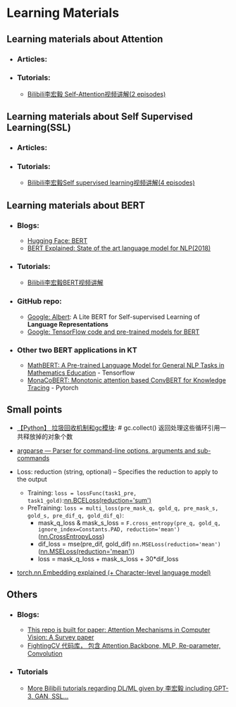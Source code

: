 # Learning Materials
## Learning materials about Attention
- ### Articles:

- ### Tutorials:
    - [Bilibili李宏毅 Self-Attention视频讲解(2 episodes)](https://www.bilibili.com/video/BV1J94y1f7u5?p=26)

## Learning materials about Self Supervised Learning(SSL)
- ### Articles:

- ### Tutorials:
    - [Bilibili李宏毅Self supervised learning视频讲解(4 episodes)](https://www.bilibili.com/video/BV1J94y1f7u5?p=46)

## Learning materials about BERT
- ### Blogs:
    - [Hugging Face: BERT](https://huggingface.co/blog/bert-101)
    - [BERT Explained: State of the art language model for NLP(2018)](https://towardsdatascience.com/bert-explained-state-of-the-art-language-model-for-nlp-f8b21a9b6270)
- ### Tutorials:
    - [Bilibili李宏毅BERT视频讲解](https://www.bilibili.com/video/BV1J94y1f7u5/?p=50)
    
- ### GitHub repo:
    - [Google: Albert](https://github.com/google-research/albert): A Lite BERT for Self-supervised Learning of **Language Representations**
    - [Google: TensorFlow code and pre-trained models for BERT](https://github.com/google-research/bert)
    
- ### Other two BERT applications in KT
    - [MathBERT: A Pre-trained Language Model for General NLP Tasks in Mathematics Education](https://paperswithcode.com/paper/mathbert-a-pre-trained-language-model-for) - Tensorflow
    - [MonaCoBERT: Monotonic attention based ConvBERT for Knowledge Tracing](https://paperswithcode.com/paper/monacobert-monotonic-attention-based-convbert) - Pytorch

## Small points
- [【Python】 垃圾回收机制和gc模块](https://www.cnblogs.com/franknihao/p/7326849.html): # gc.collect() 返回处理这些循环引用一共释放掉的对象个数
- [argparse — Parser for command-line options, arguments and sub-commands](https://docs.python.org/3/library/argparse.html)

- Loss: reduction (string, optional) – Specifies the reduction to apply to the output
    - Training: ```loss = lossFunc(task1_pre, task1_gold)```:[nn.BCELoss(reduction='sum')](https://pytorch.org/docs/stable/generated/torch.nn.BCELoss.html)
    - PreTraining: ```loss = multi_loss(pre_mask_q, gold_q, pre_mask_s, gold_s, pre_dif_q, gold_dif_q)```: 
        - mask_q_loss & mask_s_loss = ```F.cross_entropy(pre_q, gold_q, ignore_index=Constants.PAD, reduction='mean')``` ([nn.CrossEntropyLoss](https://pytorch.org/docs/stable/generated/torch.nn.CrossEntropyLoss.html))
        - dif_loss = mse(pre_dif, gold_dif) ```nn.MSELoss(reduction='mean')```([nn.MSELoss(reduction='mean')](https://pytorch.org/docs/stable/generated/torch.nn.MSELoss.html))
        - loss = mask_q_loss + mask_s_loss + 30*dif_loss
- [torch.nn.Embedding explained (+ Character-level language model)](https://www.youtube.com/watch?v=euwN5DHfLEo&ab_channel=mildlyoverfitted)

## Others
- ### Blogs:
    - [This repo is built for paper: Attention Mechanisms in Computer Vision: A Survey paper](https://github.com/MenghaoGuo/Awesome-Vision-Attentions)
    - [FightingCV 代码库， 包含 Attention,Backbone, MLP, Re-parameter, Convolution](https://github.com/xmu-xiaoma666/External-Attention-pytorch)

- ### Tutorials
    - [More Bilibili tutorials regarding DL/ML given by 李宏毅 including GPT-3, GAN, SSL...](https://www.bilibili.com/video/BV1J94y1f7u5?p=50&vd_source=4e20016bd1355fe9ad9e32194a97d42a)
        
    
